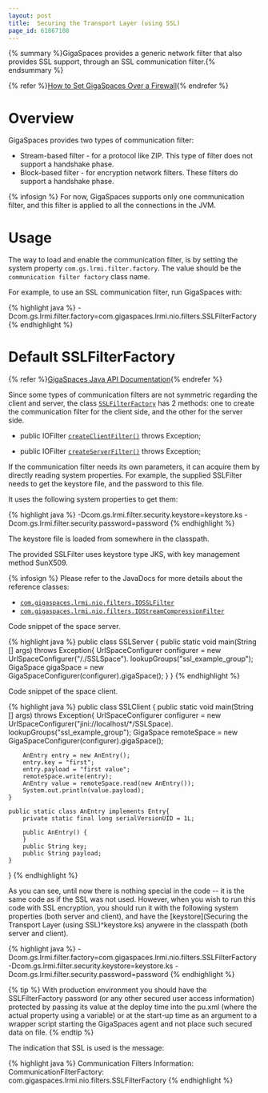 ```yaml
---
layout: post
title:  Securing the Transport Layer (using SSL)
page_id: 61867108
---
```


{% summary %}GigaSpaces provides a generic network filter that also provides SSL support, through an SSL communication filter.{% endsummary %}

{% refer %}[How to Set GigaSpaces Over a Firewall](./how-to-set-gigaspaces-over-a-firewall.html){% endrefer %}

# Overview

GigaSpaces provides two types of communication filter:

- Stream-based filter - for a protocol like ZIP. This type of filter does not support a handshake phase.
- Block-based filter - for encryption network filters. These filters do support a handshake phase.

{% infosign %} For now, GigaSpaces supports only one communication filter, and this filter is applied to all the connections in the JVM.

# Usage

The way to load and enable the communication filter, is by setting the system property `com.gs.lrmi.filter.factory`. The value should be the `communication filter factory` class name.

For example, to use an SSL communication filter, run GigaSpaces with:

{% highlight java %}
-Dcom.gs.lrmi.filter.factory=com.gigaspaces.lrmi.nio.filters.SSLFilterFactory
{% endhighlight %}

# Default SSLFilterFactory

{% refer %}[GigaSpaces Java API Documentation](http://www.gigaspaces.com/wiki/display/API/API+Documentation+Portal){% endrefer %}

Since some types of communication filters are not symmetric regarding the client and server, the class [`SSLFilterFactory`](http://www.gigaspaces.com/docs/JavaDoc7.0/com/gigaspaces/lrmi/nio/filters/SSLFilterFactory.html) has 2 methods: one to create the communication filter for the client side, and the other for the server side.

- public IOFilter [`createClientFilter()`](http://www.gigaspaces.com/docs/JavaDoc7.0/com/gigaspaces/lrmi/nio/filters/SSLFilterFactory.html#createClientFilter) throws Exception;

- public IOFilter [`createServerFilter()`](http://www.gigaspaces.com/docs/JavaDoc7.0/com/gigaspaces/lrmi/nio/filters/SSLFilterFactory.html#createServerFilter) throws Exception;

If the communication filter needs its own parameters, it can acquire them by directly reading system properties. For example, the supplied SSLFilter needs to get the keystore file, and the password to this file.

It uses the following system properties to get them:

{% highlight java %}
-Dcom.gs.lrmi.filter.security.keystore=keystore.ks
-Dcom.gs.lrmi.filter.security.password=password
{% endhighlight %}

The keystore file is loaded from somewhere in the classpath.

The provided SSLFilter uses keystore type JKS, with key management method SunX509.

{% infosign %} Please refer to the JavaDocs for more details about the reference classes:

- [`com.gigaspaces.lrmi.nio.filters.IOSSLFilter`](http://www.gigaspaces.com/docs/JavaDoc7.0/com/gigaspaces/lrmi/nio/filters/IOSSLFilter.html)
- [`com.gigaspaces.lrmi.nio.filters.IOStreamCompressionFilter`](http://www.gigaspaces.com/docs/JavaDoc7.0/com/gigaspaces/lrmi/nio/filters/IOStreamCompressionFilter.html)

Code snippet of the space server.

{% highlight java %}
public class SSLServer {
	public static void main(String [] args) throws Exception{
		UrlSpaceConfigurer configurer = new UrlSpaceConfigurer("/./SSLSpace").
                lookupGroups("ssl_example_group");
		GigaSpace gigaSpace = new GigaSpaceConfigurer(configurer).gigaSpace();
	}
}
{% endhighlight %}

Code snippet of the space client.

{% highlight java %}
public class SSLClient {
	public static void main(String [] args) throws Exception{
		UrlSpaceConfigurer configurer =
                  new UrlSpaceConfigurer("jini://localhost/*/SSLSpace).
                  lookupGroups("ssl_example_group");
		GigaSpace remoteSpace = new GigaSpaceConfigurer(configurer).gigaSpace();

		AnEntry entry = new AnEntry();
		entry.key = "first";
		entry.payload = "first value";
		remoteSpace.write(entry);
		AnEntry value = remoteSpace.read(new AnEntry());
		System.out.println(value.payload);
	}

	public static class AnEntry implements Entry{
		private static final long serialVersionUID = 1L;

		public AnEntry() {
		}
		public String key;
		public String payload;
	}
}
{% endhighlight %}

As you can see, until now there is nothing special in the code -- it is the same code as if the SSL was not used.
However, when you wish to run this code with SSL encryption, you should run it with the following system properties (both server and client), and have the [keystore](Securing the Transport Layer (using SSL)^keystore.ks) anywere in the classpath (both server and client).

{% highlight java %}
-Dcom.gs.lrmi.filter.factory=com.gigaspaces.lrmi.nio.filters.SSLFilterFactory
-Dcom.gs.lrmi.filter.security.keystore=keystore.ks
-Dcom.gs.lrmi.filter.security.password=password
{% endhighlight %}

{% tip %}
With production environment you should have the SSLFilterFactory password (or any other secured user access information) protected by passing its value at the deploy time into the pu.xml (where the actual property using a variable) or at the start-up time as an argument to a wrapper script starting the GigaSpaces agent and not place such secured data on file.
{% endtip %}

The indication that SSL is used is the message:

{% highlight java %}
Communication Filters Information:
	CommunicationFilterFactory: com.gigaspaces.lrmi.nio.filters.SSLFilterFactory
{% endhighlight %}

